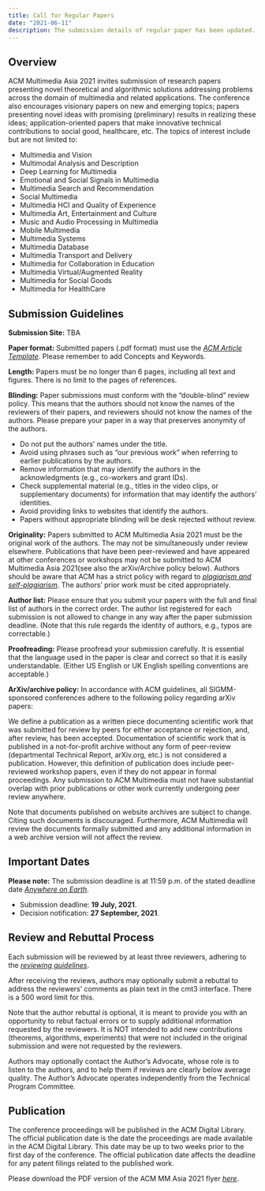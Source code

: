 ```yaml
---
title: Call for Regular Papers
date: "2021-06-11"
description: The submission details of regular paper has been updated.
---
```


## Overview

ACM Multimedia Asia 2021 invites submission of research papers presenting novel theoretical and algorithmic solutions addressing problems across the domain of multimedia and related applications. The conference also encourages visionary papers on new and emerging topics; papers presenting novel ideas with promising (preliminary) results in realizing these ideas; application-oriented papers that make innovative technical contributions to social good, healthcare, etc. The topics of interest include but are not limited to:

- Multimedia and Vision
- Multimodal Analysis and Description
- Deep Learning for Multimedia
- Emotional and Social Signals in Multimedia
- Multimedia Search and Recommendation
- Social Multimedia
- Multimedia HCI and Quality of Experience
- Multimedia Art, Entertainment and Culture
- Music and Audio Processing in Multimedia
- Mobile Multimedia
- Multimedia Systems
- Multimedia Database
- Multimedia Transport and Delivery
- Multimedia for Collaboration in Education
- Multimedia Virtual/Augmented Reality
- Multimedia for Social Goods
- Multimedia for HealthCare

## Submission Guidelines

**Submission Site:** TBA

**Paper format:** Submitted papers (.pdf format) must use the [*ACM Article Template*](https://www.acm.org/publications/proceedings-template). Please remember to add Concepts and Keywords.

**Length:** Papers must be no longer than 6 pages, including all text and figures. There is no limit to the pages of references. 

**Blinding:** Paper submissions must conform with the “double-blind” review policy. This means that the authors should not know the names of the reviewers of their papers, and reviewers should not know the names of the authors. Please prepare your paper in a way that preserves anonymity of the authors.

<ul>
	<li>Do not put the authors’ names under the title.</li>
	<li>Avoid using phrases such as “our previous work” when referring to earlier publications by the authors.</li>
	<li>Remove information that may identify the authors in the acknowledgments (e.g., co-workers and grant IDs).</li>
	<li>Check supplemental material (e.g., titles in the video clips, or supplementary documents) for information that may identify the authors’ identities.</li>
	<li>Avoid providing links to websites that identify the authors.</li>
	<li>Papers without appropriate blinding will be desk rejected without review.</li>
</ul>

**Originality:** Papers submitted to ACM Multimedia Asia 2021 must be the original work of the authors. The may not be simultaneously under review elsewhere. Publications that have been peer-reviewed and have appeared at other conferences or workshops may not be submitted to ACM Multimedia Asia 2021(see also the arXiv/Archive policy below). Authors should be aware that ACM has a strict policy with regard to [*plagiarism and self-plagiarism*](https://www.acm.org/publications/policies/plagiarism). The authors’ prior work must be cited appropriately.

**Author list:** Please ensure that you submit your papers with the full and final list of authors in the correct order. The author list registered for each submission is not allowed to change in any way after the paper submission deadline. (Note that this rule regards the identity of authors, e.g., typos are correctable.)

**Proofreading:** Please proofread your submission carefully. It is essential that the language used in the paper is clear and correct so that it is easily understandable. (Either US English or UK English spelling conventions are acceptable.)

**ArXiv/archive policy:** In accordance with ACM guidelines, all SIGMM-sponsored conferences adhere to the following policy regarding arXiv papers:

We define a publication as a written piece documenting scientific work that was submitted for review by peers for either acceptance or rejection, and, after review, has been accepted. Documentation of scientific work that is published in a not-for-profit archive without any form of peer-review (departmental Technical Report, arXiv.org, etc.) is not considered a publication. However, this definition of publication does include peer-reviewed workshop papers, even if they do not appear in formal proceedings. Any submission to ACM Multimedia must not have substantial overlap with prior publications or other work currently undergoing peer review anywhere.

Note that documents published on website archives are subject to change. Citing such documents is discouraged. Furthermore, ACM Multimedia will review the documents formally submitted and any additional information in a web archive version will not affect the review.


## Important Dates

**Please note:** The submission deadline is at 11:59 p.m. of the stated deadline date [*Anywhere on Earth*](https://www.timeanddate.com/time/zones/aoe).

- Submission deadline: **19 July, 2021**.
- Decision notification: **27 September, 2021**.


## Review and Rebuttal Process

Each submission will be reviewed by at least three reviewers, adhering to the [*reviewing guidelines*](https://www.mmasia2020.org/reviewer-guidelines.html).

After receiving the reviews, authors may optionally submit a rebuttal to address the reviewers’ comments as plain text in the cmt3 interface. There is a 500 word limit for this.

Note that the author rebuttal is optional, it is meant to provide you with an opportunity to rebut factual errors or to supply additional information requested by the reviewers. It is NOT intended to add new contributions (theorems, algorithms, experiments) that were not included in the original submission and were not requested by the reviewers.

Authors may optionally contact the Author’s Advocate, whose role is to listen to the authors, and to help them if reviews are clearly below average quality. The Author’s Advocate operates independently from the Technical Program Committee.


## Publication
The conference proceedings will be published in the ACM Digital Library. The official publication date is the date the proceedings are made available in the ACM Digital Library. This date may be up to two weeks prior to the first day of the conference. The official publication date affects the deadline for any patent filings related to the published work.


Please download the PDF version of the ACM MM Asia 2021 flyer [*here*](https://mmasia2021.uqcloud.net/uploads/flyer.pdf).
